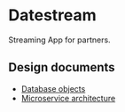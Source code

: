 # Datestream
Streaming App for partners.

## Design documents
* [Database objects](./docs/database.md)
* [Microservice architecture](./docs/architecture.md)
